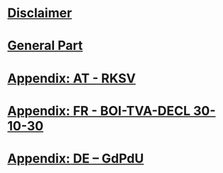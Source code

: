 ﻿# [Disclaimer](disclaimer/disclaimer.md)
# [General Part](general/general.md)
# [Appendix: AT - RKSV](appendix-at-rksv/appendix-at-rksv.md)
# [Appendix: FR - BOI-TVA-DECL 30-10-30](appendix-fr-boi-tva-decl-30-10-30/appendix-fr-boi-tva-decl-30-10-30.md)
# [Appendix: DE – GdPdU](appendix-de-gdpdu/appendix-de-gdpdu.md)
